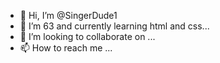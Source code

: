 - 👋 Hi, I’m @SingerDude1
- 🌱 I’m 63 and currently learning html and css...
- 💞️ I’m looking to collaborate on ...
- 📫 How to reach me ...

<!---
SingerDude1/SingerDude1 is a ✨ special ✨ repository because its `README.md` (this file) appears on your GitHub profile.
You can click the Preview link to take a look at your changes.
--->
